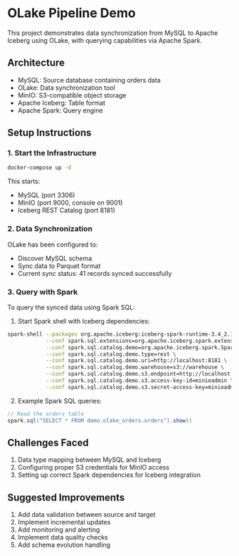 # OLake Pipeline Demo

This project demonstrates data synchronization from MySQL to Apache Iceberg using OLake, with querying capabilities via Apache Spark.

## Architecture
- MySQL: Source database containing orders data
- OLake: Data synchronization tool
- MinIO: S3-compatible object storage
- Apache Iceberg: Table format
- Apache Spark: Query engine

## Setup Instructions

### 1. Start the Infrastructure
```bash
docker-compose up -d
```
This starts:
- MySQL (port 3306)
- MinIO (port 9000, console on 9001)
- Iceberg REST Catalog (port 8181)

### 2. Data Synchronization
OLake has been configured to:
- Discover MySQL schema
- Sync data to Parquet format
- Current sync status: 41 records synced successfully

### 3. Query with Spark
To query the synced data using Spark SQL:

1. Start Spark shell with Iceberg dependencies:
```bash
spark-shell --packages org.apache.iceberg:iceberg-spark-runtime-3.4_2.12:1.4.2 \
            --conf spark.sql.extensions=org.apache.iceberg.spark.extensions.IcebergSparkSessionExtensions \
            --conf spark.sql.catalog.demo=org.apache.iceberg.spark.SparkCatalog \
            --conf spark.sql.catalog.demo.type=rest \
            --conf spark.sql.catalog.demo.uri=http://localhost:8181 \
            --conf spark.sql.catalog.demo.warehouse=s3://warehouse \
            --conf spark.sql.catalog.demo.s3.endpoint=http://localhost:9000 \
            --conf spark.sql.catalog.demo.s3.access-key-id=minioadmin \
            --conf spark.sql.catalog.demo.s3.secret-access-key=minioadmin
```

2. Example Spark SQL queries:
```scala
// Read the orders table
spark.sql("SELECT * FROM demo.olake_orders.orders").show()
```

## Challenges Faced
1. Data type mapping between MySQL and Iceberg
2. Configuring proper S3 credentials for MinIO access
3. Setting up correct Spark dependencies for Iceberg integration

## Suggested Improvements
1. Add data validation between source and target
2. Implement incremental updates
3. Add monitoring and alerting
4. Implement data quality checks
5. Add schema evolution handling
